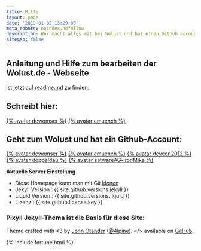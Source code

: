 ```yaml
---
title: Hilfe
layout: page
date: '2019-01-02 13:29:00'
meta_robots: noindex,nofollow
description: Wer macht alles mit bei Wolust und hat einen Github account.
sitemap: false
---
```

## Anleitung und Hilfe zum bearbeiten der Wolust.de - Webseite
ist jetzt auf <a href="https://github.com/Wolust/wolust.github.io">readme.md</a> zu finden.

## Schreibt hier:
[{% avatar dewomser %}](https://github.com/dewomser) [{% avatar cmuench %}](https://github.com/cmuench)

## Geht zum Wolust und hat ein Github-Account:
[{% avatar dewomser %}](https://github.com/dewomser) [{% avatar cmuench %}](https://github.com/cmuench) [{% avatar devcon2012 %}](https://github.com/devcon2012) [{% avatar doppeldau %}](https://github.com/doppeldau) [{% avatar satwareAG-ironMike %}](https://github.com/satwareAG-ironMike)

<strong>Aktuelle Server Einstellung</strong>
<ul>
<li>Diese Homepage kann man mit Git <a href="{{ site.github.clone_url }}">klonen</a></li>
<li>Jekyll Version : {{ site.github.versions.jekyll }}</li>
<li>Liquid Version : {{ site.github.versions.liquid }}</li>
<li>Lizenz : {{ site.github.license.key }}</li>
</ul>

### Pixyll Jekyll-Thema ist die  Basis für diese Site:
Theme crafted with &lt;3 by <a href="http://johnotander.com">John Otander</a> (<a href="https://twitter.com/4lpine">@4lpine</a>).
&lt;/&gt; available on <a href="https://github.com/johnotander/pixyll">GitHub</a>.



 {% include fortune.html %}
